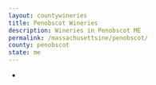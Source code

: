 ```yaml
---
layout: countywineries
title: Penobscot Wineries
description: Wineries in Penobscot ME
permalink: /massachusettsine/penobscot/
county: penobscot
state: me
---
```

-
